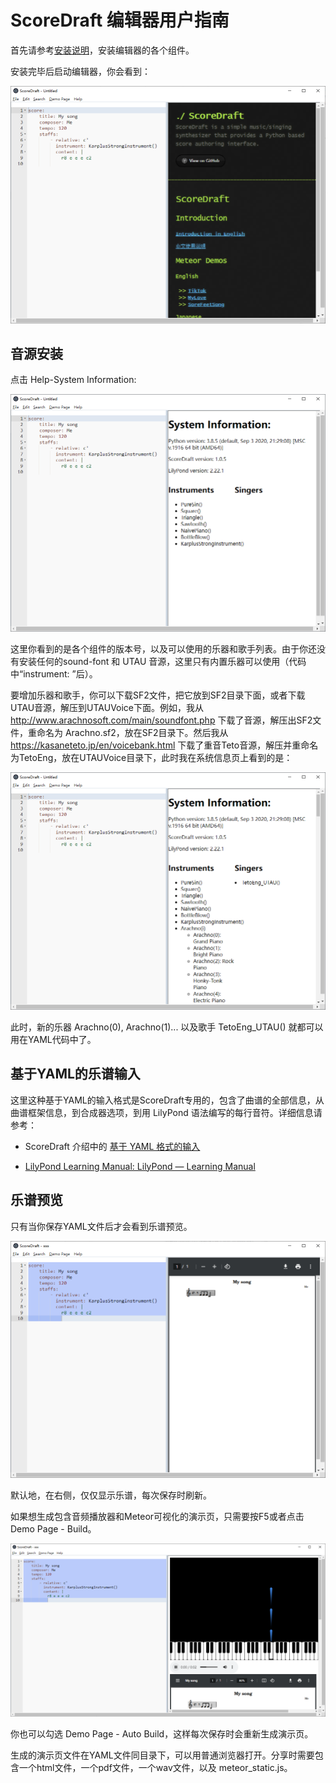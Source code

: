 # ScoreDraft 编辑器用户指南

首先请参考[安装说明](https://github.com/fynv/ScoreDraftEditor/blob/master/README_cn.md)，安装编辑器的各个组件。

安装完毕后启动编辑器，你会看到：

![start.png](start.png)

## 音源安装

点击 Help-System Information:

![start.png](sys_info.png)

这里你看到的是各个组件的版本号，以及可以使用的乐器和歌手列表。由于你还没有安装任何的sound-font 和 UTAU 音源，这里只有内置乐器可以使用（代码中“instrument: ”后）。

要增加乐器和歌手，你可以下载SF2文件，把它放到SF2目录下面，或者下载UTAU音源，解压到UTAUVoice下面。例如，我从 http://www.arachnosoft.com/main/soundfont.php 下载了音源，解压出SF2文件，重命名为 Arachno.sf2，放在SF2目录下。然后我从 https://kasaneteto.jp/en/voicebank.html 下载了重音Teto音源，解压并重命名为TetoEng，放在UTAUVoice目录下，此时我在系统信息页上看到的是：

![start.png](sys_info2.png)

此时，新的乐器 Arachno(0), Arachno(1)... 以及歌手 TetoEng_UTAU() 就都可以用在YAML代码中了。

## 基于YAML的乐谱输入

这里这种基于YAML的输入格式是ScoreDraft专用的，包含了曲谱的全部信息，从曲谱框架信息，到合成器选项，到用 LilyPond 语法编写的每行音符。详细信息请参考：

- ScoreDraft 介绍中的 [基于 YAML 格式的输入](https://fynv.github.io/ScoreDraft/intro_cn.html#%E5%9F%BA%E4%BA%8E-yaml-%E6%A0%BC%E5%BC%8F%E7%9A%84%E8%BE%93%E5%85%A5) 

- [LilyPond Learning Manual: LilyPond — Learning Manual](https://lilypond.org/doc/v2.22/Documentation/learning/index.html)

## 乐谱预览

只有当你保存YAML文件后才会看到乐谱预览。

![start.png](pdf_view.png)

默认地，在右侧，仅仅显示乐谱，每次保存时刷新。

如果想生成包含音频播放器和Meteor可视化的演示页，只需要按F5或者点击 Demo Page - Build。

![meteor.png](meteor.png)

你也可以勾选 Demo Page - Auto Build，这样每次保存时会重新生成演示页。

生成的演示页文件在YAML文件同目录下，可以用普通浏览器打开。分享时需要包含一个html文件，一个pdf文件，一个wav文件，以及 meteor_static.js。


